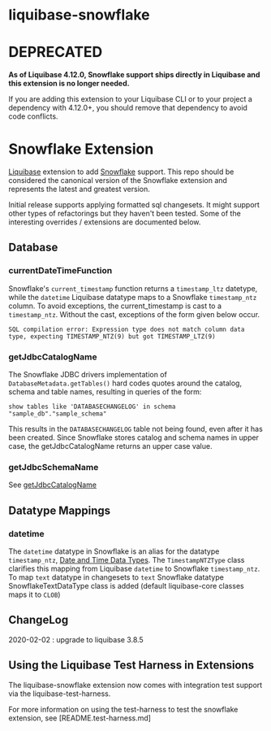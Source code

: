 # liquibase-snowflake 

# DEPRECATED

**As of Liquibase 4.12.0, Snowflake support ships directly in Liquibase and this extension is no longer needed.**

If you are adding this extension to your Liquibase CLI or to your project a dependency with 4.12.0+, you should remove that dependency to avoid code conflicts.

# Snowflake Extension
[Liquibase](http://www.liquibase.org/) extension to add [Snowflake](https://www.snowflake.net/) support.  This repo should be considered the canonical version of the Snowflake extension and represents the latest and greatest version.

Initial release supports applying formatted sql changesets.  It might support other types of refactorings but they haven't been tested.  Some of the interesting overrides / extensions are documented below.

## Database

### currentDateTimeFunction

Snowflake's `current_timestamp` function returns a `timestamp_ltz` datetype, while
the `datetime` Liquibase datatype maps to a Snowflake `timestamp_ntz` column.  To avoid exceptions, the current_timestamp
 is cast to a `timestamp_ntz`.   Without the cast, exceptions of the form given below occur.

    SQL compilation error: Expression type does not match column data type, expecting TIMESTAMP_NTZ(9) but got TIMESTAMP_LTZ(9)

### getJdbcCatalogName

The Snowflake JDBC drivers implementation of `DatabaseMetadata.getTables()` hard codes quotes around the catalog, schema and
table names, resulting in queries of the form:

    show tables like 'DATABASECHANGELOG' in schema "sample_db"."sample_schema"

This results in the `DATABASECHANGELOG` table not being found, even after it has been created.  Since Snowflake stores
 catalog and schema names in upper case, the getJdbcCatalogName returns an upper case value.

### getJdbcSchemaName

See [getJdbcCatalogName](#getJdbcCatalogName)

## Datatype Mappings

### datetime

The `datetime` datatype in Snowflake is an alias for the datatype `timestamp_ntz`, [Date and Time Data Types](https://docs.snowflake.net/manuals/sql-reference/data-types.html#date-and-time-data-types).
The `TimestampNTZType` class clarifies this mapping from Liquibase `datetime` to Snowflake `timestamp_ntz`.
To map `text` datatype in changesets to `text` Snowflake datatype SnowflakeTextDataType class is added (default liquibase-core classes maps it to `CLOB`)

## ChangeLog

2020-02-02 : upgrade to liquibase 3.8.5


## Using the Liquibase Test Harness in Extensions
The liquibase-snowflake extension now comes with integration test support via the liquibase-test-harness. 

For more information on using the test-harness to test the snowflake extension, see [README.test-harness.md] 
